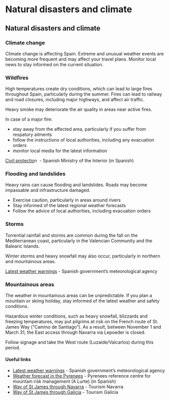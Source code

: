 # Natural disasters and climate

## Natural disasters and climate

### Climate change

Climate change is affecting Spain. Extreme and unusual weather events are becoming more frequent and may affect your travel plans. Monitor local news to stay informed on the current situation.

### Wildfires

High temperatures create dry conditions, which can lead to large fires throughout Spain, particularly during the summer. Fires can lead to railway and road closures, including major highways, and affect air traffic.

Heavy smoke may deteriorate the air quality in areas near active fires.

In case of a major fire:

* stay away from the affected area, particularly if you suffer from respatory ailments
* follow the instructions of local authorities, including any evacuation orders
* monitor local media for the latest information

[Civil protectio](https://www.proteccioncivil.es/es/inicio)n  - Spanish Ministry of the Interior (in Spanish)

### Flooding and landslides

Heavy rains can cause flooding and landslides. Roads may become impassable and infrastructure damaged.

* Exercise caution, particularly in areas around rivers
* Stay informed of the latest regional weather forecasts
* Follow the advice of local authorities, including evacuation orders

### Storms

Torrential rainfall and storms are common during the fall on the Mediterranean coast, particularly in the Valencian Community and the Balearic Islands.

Winter storms and heavy snowfall may also occur, particularly in northern and mountainous areas.

[Latest weather warnings](http://www.aemet.es/en/eltiempo/prediccion/avisos) - Spanish government’s meteorological agency

### Mountainous areas

The weather in mountainous areas can be unpredictable. If you plan a mountain or skiing holiday, stay informed of the latest weather and safety conditions.

Hazardous winter conditions, such as heavy snowfall, blizzards and freezing temperatures, may put pilgrims at risk on the French route of St. James Way (“Camino de Santiago”). As a result, between November 1 and March 31, the East access through Navarra via Lepoeder is closed.

Follow signage and take the West route (Luzaide/Valcarlos) during this period.

#### Useful links

* [Latest weather warnings](http://www.aemet.es/en/eltiempo/prediccion/avisos) - Spanish government’s meteorological agency
* [Weather forecast in the Pyrenees](https://www.alurte.es/) - Pyrenees reference centre for mountain risk management (A Lurte) (in Spanish)
* [Way of St James through Navarra](https://www.visitnavarra.es/en/you-like/way-of-st-james) - Tourism Navarra
* [Way of St James through Galicia](https://www.turismo.gal/que-facer/camino-de-santiago?langId=en_US) - Tourism Galicia